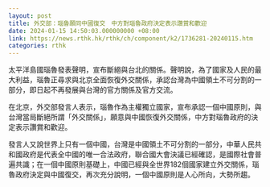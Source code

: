 ```yaml
---
layout: post
title: 外交部：瑙魯願同中國復交　中方對瑙魯政府決定表示讚賞和歡迎
date: 2024-01-15 14:50:03.000000000 +08:00
link: https://news.rthk.hk/rthk/ch/component/k2/1736281-20240115.htm
categories: rthk
---
```


太平洋島國瑙魯發表聲明，宣布斷絕與台北的關係。聲明說，為了國家及人民的最大利益，瑙魯正尋求與北京全面恢復外交關係，承認台灣為中國領土不可分割的一部分，即日起不再發展與台灣的官方關係及官方交流。

在北京，外交部發言人表示，瑙魯作為主權獨立國家，宣布承認一個中國原則，與台灣當局斷絕所謂「外交關係」，願意與中國恢復外交關係，中方對瑙魯政府的決定表示讚賞和歡迎。

發言人又說世界上只有一個中國，台灣是中國領土不可分割的一部分，中華人民共和國政府是代表全中國的唯一合法政府，聯合國大會決議已經確認，是國際社會普遍共識；在一個中國原則基礎上，中國已經與全世界182個國家建立外交關係，瑙魯政府決定與中國復交，再次充分說明，一個中國原則是人心所向，大勢所趨。
